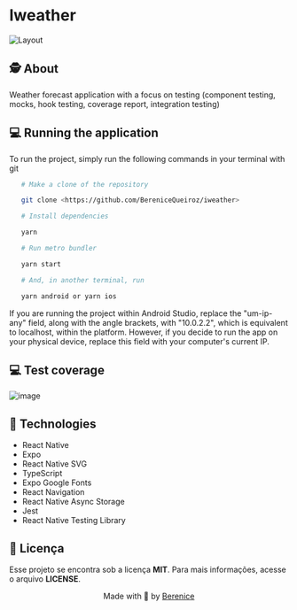 # Iweather
![Layout](./github/image.png)

## 🕵️ About

Weather forecast application with a focus on testing (component testing, mocks, hook testing, coverage report, integration testing)

## 💻 Running the application

<p>To run the project, simply run the following commands in your terminal with git</p>

```bash
   # Make a clone of the repository

   git clone <https://github.com/BereniceQueiroz/iweather>

   # Install dependencies

   yarn

   # Run metro bundler

   yarn start

   # And, in another terminal, run

   yarn android or yarn ios
```

<p>If you are running the project within Android Studio, replace the "um-ip-any" field, along with the angle brackets, with "10.0.2.2", which is equivalent to localhost, within the platform. However, if you decide to run the app on your physical device, replace this field with your computer's current IP.
</p>

## 💻 Test coverage

![image](./github/covarage.png)

## 🚀 Technologies

- React Native
- Expo
- React Native SVG
- TypeScript
- Expo Google Fonts
- React Navigation
- React Native Async Storage
- Jest
- React Native Testing Library

<h2>📝 Licença</h2>
Esse projeto se encontra sob a licença <strong>MIT</strong>. Para mais informações, acesse o arquivo <strong>LICENSE</strong>.




<p align=center>Made with 💜 by <a href="https://www.linkedin.com/in/berenicequeiroz/">Berenice</a><p>
